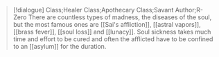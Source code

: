 >[!dialogue] Class;Healer Class;Apothecary Class;Savant Author;R-Zero
>There are countless types of madness, the diseases of the soul, but the most famous ones are [[Sai's affliction]], [[astral vapors]], [[brass fever]], [[soul loss]] and [[lunacy]]. Soul sickness takes much time and effort to be cured and often the afflicted have to be confined to an [[asylum]] for the duration.

